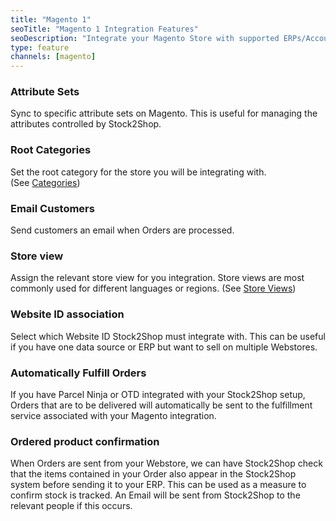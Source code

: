 ```yaml
---
title: "Magento 1"
seoTitle: "Magento 1 Integration Features"
seoDescription: "Integrate your Magento Store with supported ERPs/Accounting Systems through Stock2Shop"
type: feature
channels: [magento]
---
```


<!-- 

queue_fulfill_order
qty_limit_upper
soap_password
soap_url
soap_username
hmac_shared_secret
group_duplicate_order_items

-->

<!-- attribute_set -->
### Attribute Sets
Sync to specific attribute sets on Magento. This is useful for managing the attributes controlled by Stock2Shop.

<!-- root_category -->
### Root Categories
Set the root category for the store you will be integrating with.  
(See [Categories](https://docs.magento.com/user-guide/catalog/category-create.html))

<!-- send_customer_email -->
### Email Customers
Send customers an email when Orders are processed.

<!-- store_view -->
### Store view
Assign the relevant store view for you integration. Store views are most commonly used for different languages or regions.
(See [Store Views](https://docs.magento.com/user-guide/stores/websites-stores-views.html))

<!-- website_ids -->
### Website ID association
Select which Website ID Stock2Shop must integrate with. This can be useful if you have one data source or ERP but want to sell on multiple Webstores.

<!-- default_fulfillmentservice_id -->
### Automatically Fulfill Orders
If you have Parcel Ninja or OTD integrated with your Stock2Shop setup, Orders that are to be delivered will automatically
be sent to the fulfillment service associated with your Magento integration.

<!-- check_order_items_linked -->
### Ordered product confirmation
When Orders are sent from your Webstore, we can have Stock2Shop check that the items contained in your Order also appear 
in the Stock2Shop system before sending it to your ERP. This can be used as a measure to confirm stock is tracked.
An Email will be sent from Stock2Shop to the relevant people if this occurs.